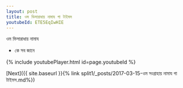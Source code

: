 ```yaml
---
layout: post
title: ওম ভিসারাধায় নামায গা টাইমস
youtubeId: ETE5EqIwHIE
---
```

 
 
 ওম ভিসারাধায় নামায  
 
 -  কে সব জানে 
 
  
 
  
 
 
 
 
 
 


{% include youtubePlayer.html id=page.youtubeId %}
 
[Next]({{ site.baseurl }}{% link  split1/_posts/2017-03-15-ওম সংগ্রাহায় নামায গা টাইমস.md%})
 
